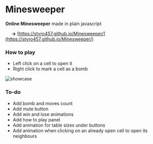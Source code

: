 # Minesweeper
**Online Minesweeper** made in plain javascript

&nbsp;&nbsp;&nbsp;&nbsp;&nbsp;**->** [https://styro457.github.io/Minesweeper/](https://styro457.github.io/Minesweeper/)

### How to play

- Left click on a cell to open it
- Right click to mark a cell as a bomb

![showcase](https://i.imgur.com/KaSjIUM.gif)

### To-do

- Add bomb and moves count
- Add mute button
- Add win and lose animations
- Add how to play panel
- Add animation for table sizes under buttons
- Add animation when clicking on an already open cell to open its neighbours
